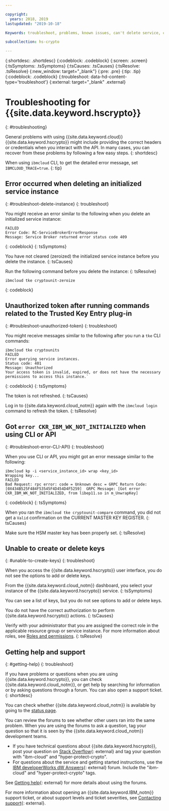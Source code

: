 ```yaml
---

copyright:
  years: 2018, 2019
lastupdated: "2019-10-18"

Keywords: troubleshoot, problems, known issues, can't delete service, can't use Hyper Protect Crypto Services, can't create key, can't delete key

subcollection: hs-crypto

---
```


{:shortdesc: .shortdesc}
{:codeblock: .codeblock}
{:screen: .screen}
{:tsSymptoms: .tsSymptoms}
{:tsCauses: .tsCauses}
{:tsResolve: .tsResolve}
{:new_window: target="_blank"}
{:pre: .pre}
{:tip: .tip}
{:codeblock: .codeblock}
{:troubleshoot: data-hd-content-type='troubleshoot'}
{:external: target="_blank" .external}

# Troubleshooting for {{site.data.keyword.hscrypto}}
{: #troubleshooting}

General problems with using {{site.data.keyword.cloud}} {{site.data.keyword.hscrypto}} might include providing the correct headers or credentials when you interact with the API. In many cases, you can recover from these problems by following a few easy steps.
{: shortdesc}

When using `ibmcloud` CLI, to get the detailed error message, set `IBMCLOUD_TRACE=true`.
{: tip}

## Error occurred when deleting an initialized service instance
{: #troubleshoot-delete-instance}
{: troubleshoot}

You might receive an error similar to the following when you delete an initialized service instance:

```
FAILED
Error Code: RC-ServiceBrokerErrorResponse
Message: Service Broker returned error status code 409
```
{: codeblock}
{: tsSymptoms}

You have not cleared (zeroized) the initialized service instance before you delete the instance.
{: tsCauses}

Run the following command before you delete the instance:
{: tsResolve}

```
ibmcloud tke cryptounit-zeroize
```
{: codeblock}

## Unauthorized token after running commands related to the Trusted Key Entry plug-in
{: #troubleshoot-unauthorized-token}
{: troubleshoot}

You might receive messages similar to the following after you run a `tke` CLI commands:

```
ibmcloud tke cryptounits
FAILED
Error querying service instances.
Status code: 401
Message: Unauthorized
Your access token is invalid, expired, or does not have the necessary permissions to access this instance.`
```
{: codeblock}
{: tsSymptoms}

The token is not refreshed.
{: tsCauses}

Log in to {{site.data.keyword.cloud_notm}} again with the `ibmcloud login` command to refresh the token.
{: tsResolve}

## Got `error CKR_IBM_WK_NOT_INITIALIZED` when using CLI or API
{: #troubleshoot-error-CLI-API}
{: troubleshoot}

When you use CLI or API, you might got an error message similar to the following:

```
ibmcloud kp -i <service_instance_id> wrap <key_id>
Wrapping key...
FAILED
Bad Request: rpc error: code = Unknown desc = GRPC Return Code: [0X434B525F484F53545F4D454D4F5259]  GRPC Message: [Got error CKR_IBM_WK_NOT_INITIALIZED, from libep11.so in m_UnwrapKey]
```
{: codeblock}
{: tsSymptoms}

When you ran the `ibmcloud tke cryptounit-compare` command, you did not get a `Valid` confirmation on the CURRENT MASTER KEY REGISTER.
{: tsCauses}

Make sure the HSM master key has been properly set.
{: tsResolve}

## Unable to create or delete keys
{: #unable-to-create-keys}
{: troubleshoot}

When you access the {{site.data.keyword.hscrypto}} user interface, you do not see the options to add or delete keys.

From the {{site.data.keyword.cloud_notm}} dashboard, you select your instance of the {{site.data.keyword.hscrypto}} service.
{: tsSymptoms}

You can see a list of keys, but you do not see options to add or delete keys.

You do not have the correct authorization to perform {{site.data.keyword.hscrypto}} actions.
{: tsCauses}

Verify with your administrator that you are assigned the correct role in the applicable resource group or service instance. For more information about roles, see [Roles and permissions](/docs/services/hs-crypto?topic=hs-crypto-manage-access#roles).
{: tsResolve}

## Getting help and support
{: #getting-help}
{: troubleshoot}

If you have problems or questions when you are using {{site.data.keyword.hscrypto}}, you can check {{site.data.keyword.cloud_notm}}, or get help by searching for information or by asking questions through a forum. You can also open a support ticket.
{: shortdesc}

You can check whether {{site.data.keyword.cloud_notm}} is available by going to the [status page](https://cloud.ibm.com/status?tags=platform,runtimes,services).

You can review the forums to see whether other users ran into the same problem. When you are using the forums to ask a question, tag your question so that it is seen by the {{site.data.keyword.cloud_notm}} development teams.

- If you have technical questions about {{site.data.keyword.hscrypto}}, post your question on [Stack Overflow](https://stackoverflow.com/questions/tagged/hyper-protect-crypto){: external} and tag your question with  "ibm-cloud" and "hyper-protect-crypto".
- For questions about the service and getting started instructions, use the [IBM developerWorks dW Answers](https://developer.ibm.com/answers/topics/hyper-protect-crypto){: external} forum. Include the "ibm-cloud" and "hyper-protect-crypto" tags.

See [Getting help](/docs/get-support?topic=get-support-getting-customer-support){: external} for more details about using the forums.

For more information about opening an {{site.data.keyword.IBM_notm}} support ticket, or about support levels and ticket severities, see [Contacting support](/docs/get-support?topic=get-support-getting-customer-support){: external}.
